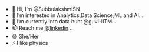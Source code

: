 - 👋 Hi, I’m @SubbulakshmiSN
- 👀 I’m interested in Analytics,Data Science,ML and AI...
- 🌱 I’m currently into data hunt @guvi-IITM...
- 📫 Reach me [@linkedin](https://www.linkedin.com/in/subbulakshmis/)...
- 😄 She/Her 
- ⚡ I like physics 

<!---
SubbulakshmiSN/SubbulakshmiSN is a ✨ special ✨ repository because its `README.md` (this file) appears on your GitHub profile.
You can click the Preview link to take a look at your changes.
--->
